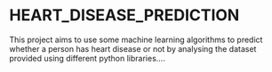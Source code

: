 # HEART_DISEASE_PREDICTION
This project aims to use some machine learning algorithms to predict whether a person has heart disease or not by analysing the dataset provided using different python libraries....
